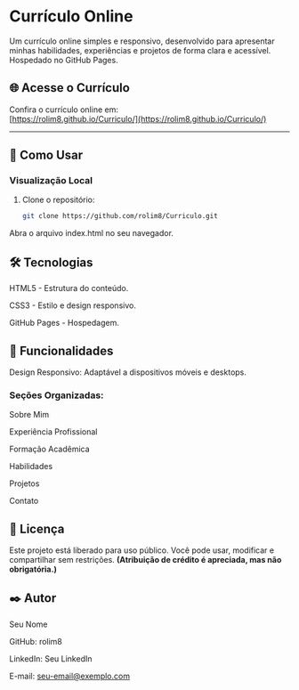 # Currículo Online

Um currículo online simples e responsivo, desenvolvido para apresentar minhas habilidades, experiências e projetos de forma clara e acessível. Hospedado no GitHub Pages.

## 🌐 Acesse o Currículo

Confira o currículo online em:  
[https://rolim8.github.io/Curriculo/](https://rolim8.github.io/Curriculo/)

---

## 🚀 Como Usar

### Visualização Local

1. Clone o repositório:
   ```bash
   git clone https://github.com/rolim8/Curriculo.git
Abra o arquivo index.html no seu navegador.

## 🛠️ Tecnologias
HTML5 - Estrutura do conteúdo.

CSS3 - Estilo e design responsivo.

GitHub Pages - Hospedagem.

## 🎨 Funcionalidades
Design Responsivo: Adaptável a dispositivos móveis e desktops.

### Seções Organizadas:

Sobre Mim

Experiência Profissional

Formação Acadêmica

Habilidades

Projetos

Contato

## 📄 Licença
Este projeto está liberado para uso público.
Você pode usar, modificar e compartilhar sem restrições.
**(Atribuição de crédito é apreciada, mas não obrigatória.)**

## ✒️ Autor
Seu Nome

GitHub: rolim8

LinkedIn: Seu LinkedIn

E-mail: seu-email@exemplo.com
